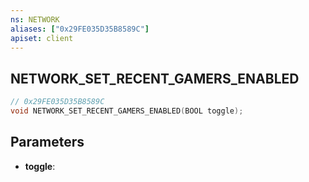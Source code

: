```yaml
---
ns: NETWORK
aliases: ["0x29FE035D35B8589C"]
apiset: client
---
```

## NETWORK_SET_RECENT_GAMERS_ENABLED

```c
// 0x29FE035D35B8589C
void NETWORK_SET_RECENT_GAMERS_ENABLED(BOOL toggle);
```


## Parameters
* **toggle**:



